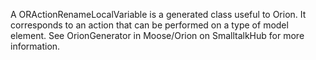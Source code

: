 A ORActionRenameLocalVariable is a generated class useful to Orion. It corresponds to an action that can be performed on a type of model element. See OrionGenerator in Moose/Orion on SmalltalkHub for more information.